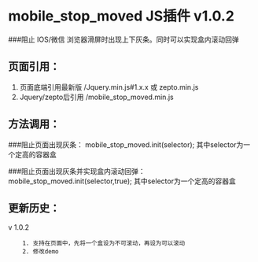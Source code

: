 # mobile_stop_moved JS插件 v1.0.2
###阻止 IOS/微信 浏览器滑屏时出现上下灰条。同时可以实现盒内滚动回弹

页面引用：
-------------
1. 页面底端引用最新版 /Jquery.min.js#1.x.x 或 zepto.min.js
2. Jquery/zepto后引用 /mobile_stop_moved.min.js

方法调用：
--------------

###阻止页面出现灰条：
		mobile_stop_moved.init(selector);
		其中selector为一个定高的容器盒

###阻止页面出现灰条并实现盒内滚动回弹：
		mobile_stop_moved.init(selector,true);
		其中selector为一个定高的容器盒

更新历史：
--------------

v 1.0.2
		
		1. 支持在页面中，先将一个盒设为不可滚动，再设为可以滚动
		2. 修改demo
